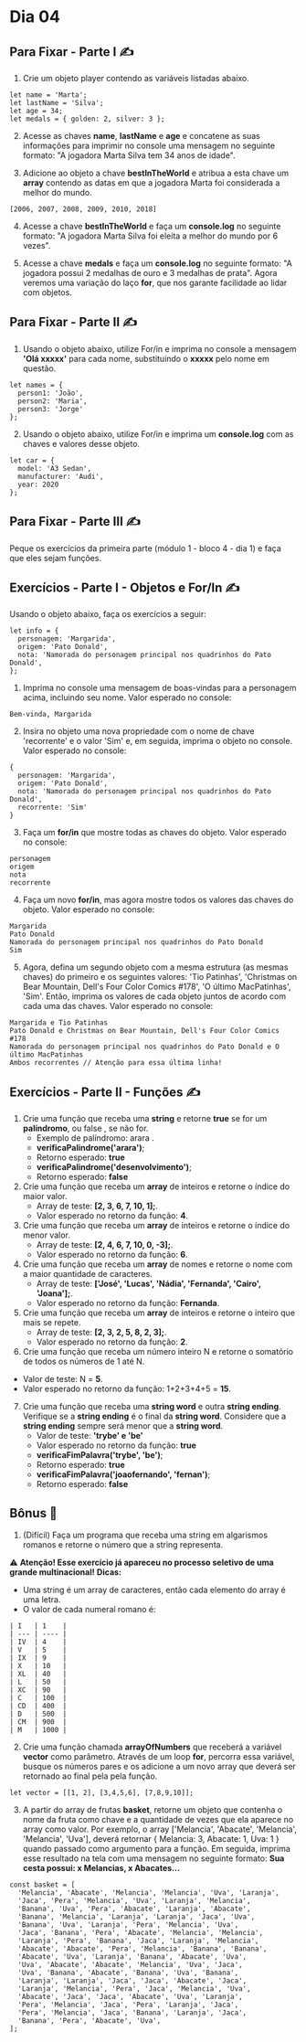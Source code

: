 # Dia 04

## Para Fixar - Parte I :writing_hand:

1. Crie um objeto player contendo as variáveis listadas abaixo.
```
let name = 'Marta';
let lastName = 'Silva';
let age = 34;
let medals = { golden: 2, silver: 3 };
```

2. Acesse as chaves **name**, **lastName** e **age** e concatene as suas informações para imprimir no console uma mensagem no seguinte formato: "A jogadora Marta Silva tem 34 anos de idade".

3. Adicione ao objeto a chave **bestInTheWorld** e atribua a esta chave um **array** contendo as datas em que a jogadora Marta foi considerada a melhor do mundo.
```
[2006, 2007, 2008, 2009, 2010, 2018]
```

4. Acesse a chave **bestInTheWorld** e faça um **console.log** no seguinte formato: "A jogadora Marta Silva foi eleita a melhor do mundo por 6 vezes".

5. Acesse a chave **medals** e faça um **console.log** no seguinte formato: "A jogadora possui 2 medalhas de ouro e 3 medalhas de prata".
Agora veremos uma variação do laço **for**, que nos garante facilidade ao lidar com objetos.


## Para Fixar - Parte II :writing_hand:

1. Usando o objeto abaixo, utilize For/in e imprima no console a mensagem **'Olá xxxxx'** para cada nome, substituindo o **xxxxx** pelo nome em questão.
```
let names = {
  person1: 'João',
  person2: 'Maria',
  person3: 'Jorge' 
};
```
2. Usando o objeto abaixo, utilize For/in e imprima um **console.log** com as chaves e valores desse objeto.
```
let car = {
  model: 'A3 Sedan',
  manufacturer: 'Audi',
  year: 2020
};
```

## Para Fixar - Parte III :writing_hand:

Peque os exercícios da primeira parte (módulo 1 - bloco 4 - dia 1) e faça que eles sejam funções.


## Exercícios - Parte I - Objetos e For/In :writing_hand:

Usando o objeto abaixo, faça os exercícios a seguir:
```
let info = {
  personagem: 'Margarida',
  origem: 'Pato Donald',
  nota: 'Namorada do personagem principal nos quadrinhos do Pato Donald',
};
```
1. Imprima no console uma mensagem de boas-vindas para a personagem acima, incluindo seu nome. Valor esperado no console:
```
Bem-vinda, Margarida
```
2. Insira no objeto uma nova propriedade com o nome de chave 'recorrente' e o valor 'Sim' e, em seguida, imprima o objeto no console. Valor esperado no console:
```
{
  personagem: 'Margarida',
  origem: 'Pato Donald',
  nota: 'Namorada do personagem principal nos quadrinhos do Pato Donald',
  recorrente: 'Sim'
}
```
3. Faça um **for/in** que mostre todas as chaves do objeto. Valor esperado no console:
```
personagem
origem
nota
recorrente
```
4. Faça um novo **for/in**, mas agora mostre todos os valores das chaves do objeto. Valor esperado no console:
```
Margarida
Pato Donald
Namorada do personagem principal nos quadrinhos do Pato Donald
Sim
```
5. Agora, defina um segundo objeto com a mesma estrutura (as mesmas chaves) do primeiro e os seguintes valores: 'Tio Patinhas', 'Christmas on Bear Mountain, Dell's Four Color Comics #178', 'O último MacPatinhas', 'Sim'. Então, imprima os valores de cada objeto juntos de acordo com cada uma das chaves. Valor esperado no console:
```
Margarida e Tio Patinhas
Pato Donald e Christmas on Bear Mountain, Dell's Four Color Comics #178
Namorada do personagem principal nos quadrinhos do Pato Donald e O último MacPatinhas
Ambos recorrentes // Atenção para essa última linha!
```


## Exercícios - Parte II - Funções :writing_hand:

1. Crie uma função que receba uma **string** e retorne **true** se for um **palíndromo**, ou false , se não for.
    - Exemplo de palíndromo: arara .
    - **verificaPalindrome('arara')**;
    - Retorno esperado: **true**
    - **verificaPalindrome('desenvolvimento')**;
    - Retorno esperado: **false**
2. Crie uma função que receba um **array** de inteiros e retorne o índice do maior valor.
    - Array de teste: **[2, 3, 6, 7, 10, 1];**.
    - Valor esperado no retorno da função: **4**.
3. Crie uma função que receba um **array** de inteiros e retorne o índice do menor valor.
    - Array de teste: **[2, 4, 6, 7, 10, 0, -3];**.
    - Valor esperado no retorno da função: **6**.
4. Crie uma função que receba um **array** de nomes e retorne o nome com a maior quantidade de caracteres.
    - Array de teste: **['José', 'Lucas', 'Nádia', 'Fernanda', 'Cairo', 'Joana'];**.
    - Valor esperado no retorno da função: **Fernanda**.
5. Crie uma função que receba um **array** de inteiros e retorne o inteiro que mais se repete.
    - Array de teste: **[2, 3, 2, 5, 8, 2, 3];**.
    - Valor esperado no retorno da função: **2**.
6. Crie uma função que receba um número inteiro N e retorne o somatório de todos os números de 1 até N.
- Valor de teste: N = **5**.
- Valor esperado no retorno da função: 1+2+3+4+5 = **15**.
7. Crie uma função que receba uma **string word** e outra **string ending**. Verifique se a **string ending** é o final da **string word**. Considere que a **string ending** sempre será menor que a **string word**.
    - Valor de teste: **'trybe' e 'be'**
    - Valor esperado no retorno da função: **true**
    - **verificaFimPalavra('trybe', 'be')**;
    - Retorno esperado: **true**
    - **verificaFimPalavra('joaofernando', 'fernan')**;
    - Retorno esperado: **false**


## Bônus :rainbow:

1. (Difícil) Faça um programa que receba uma string em algarismos romanos e retorne o número que a string representa.

:warning: **Atenção! Esse exercício já apareceu no processo seletivo de uma grande multinacional!**
**Dicas:**
  - Uma string é um array de caracteres, então cada elemento do array é uma letra.
  - O valor de cada numeral romano é:
```
| I   | 1    |
| --- | ---- |
| IV  | 4    |
| V   | 5    |
| IX  | 9    |
| X   | 10   |
| XL  | 40   |
| L   | 50   |
| XC  | 90   |
| C   | 100  |
| CD  | 400  |
| D   | 500  |
| CM  | 900  |
| M   | 1000 |
```

2. Crie uma função chamada **arrayOfNumbers** que receberá a variável **vector** como parâmetro. Através de um loop **for**, percorra essa variável, busque os números pares e os adicione a um novo array que deverá ser retornado ao final pela pela função.
```
let vector = [[1, 2], [3,4,5,6], [7,8,9,10]];
```

3. A partir do array de frutas **basket**, retorne um objeto que contenha o nome da fruta como chave e a quantidade de vezes que ela aparece no array como valor. Por exemplo, o array ['Melancia', 'Abacate', 'Melancia', 'Melancia', 'Uva'], deverá retornar { Melancia: 3, Abacate: 1, Uva: 1 } quando passado como argumento para a função.
Em seguida, imprima esse resultado na tela com uma mensagem no seguinte formato: **Sua cesta possui: x Melancias, x Abacates...**
```
const basket = [
  'Melancia', 'Abacate', 'Melancia', 'Melancia', 'Uva', 'Laranja',
  'Jaca', 'Pera', 'Melancia', 'Uva', 'Laranja', 'Melancia',
  'Banana', 'Uva', 'Pera', 'Abacate', 'Laranja', 'Abacate',
  'Banana', 'Melancia', 'Laranja', 'Laranja', 'Jaca', 'Uva',
  'Banana', 'Uva', 'Laranja', 'Pera', 'Melancia', 'Uva',
  'Jaca', 'Banana', 'Pera', 'Abacate', 'Melancia', 'Melancia',
  'Laranja', 'Pera', 'Banana', 'Jaca', 'Laranja', 'Melancia',
  'Abacate', 'Abacate', 'Pera', 'Melancia', 'Banana', 'Banana',
  'Abacate', 'Uva', 'Laranja', 'Banana', 'Abacate', 'Uva',
  'Uva', 'Abacate', 'Abacate', 'Melancia', 'Uva', 'Jaca',
  'Uva', 'Banana', 'Abacate', 'Banana', 'Uva', 'Banana',
  'Laranja', 'Laranja', 'Jaca', 'Jaca', 'Abacate', 'Jaca',
  'Laranja', 'Melancia', 'Pera', 'Jaca', 'Melancia', 'Uva',
  'Abacate', 'Jaca', 'Jaca', 'Abacate', 'Uva', 'Laranja',
  'Pera', 'Melancia', 'Jaca', 'Pera', 'Laranja', 'Jaca',
  'Pera', 'Melancia', 'Jaca', 'Banana', 'Laranja', 'Jaca',
  'Banana', 'Pera', 'Abacate', 'Uva',
];
```